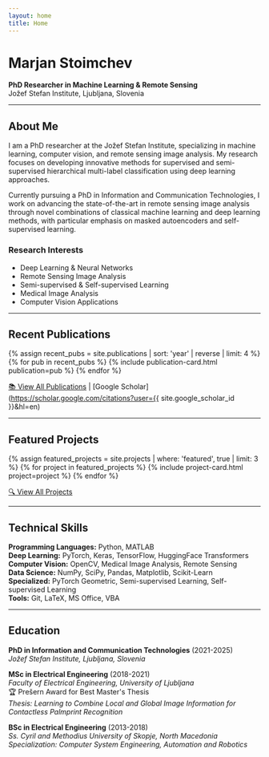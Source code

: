 ```yaml
---
layout: home
title: Home
---
```


# Marjan Stoimchev
**PhD Researcher in Machine Learning & Remote Sensing**  
Jožef Stefan Institute, Ljubljana, Slovenia

---

## About Me

I am a PhD researcher at the Jožef Stefan Institute, specializing in machine learning, computer vision, and remote sensing image analysis. My research focuses on developing innovative methods for supervised and semi-supervised hierarchical multi-label classification using deep learning approaches.

Currently pursuing a PhD in Information and Communication Technologies, I work on advancing the state-of-the-art in remote sensing image analysis through novel combinations of classical machine learning and deep learning methods, with particular emphasis on masked autoencoders and self-supervised learning.

### Research Interests
- Deep Learning & Neural Networks
- Remote Sensing Image Analysis  
- Semi-supervised & Self-supervised Learning
- Medical Image Analysis
- Computer Vision Applications

---

## Recent Publications

{% assign recent_pubs = site.publications | sort: 'year' | reverse | limit: 4 %}
{% for pub in recent_pubs %}
  {% include publication-card.html publication=pub %}
{% endfor %}

[📚 View All Publications](/publications/) | [Google Scholar](https://scholar.google.com/citations?user={{ site.google_scholar_id }}&hl=en)

---

## Featured Projects

{% assign featured_projects = site.projects | where: 'featured', true | limit: 3 %}
{% for project in featured_projects %}
  {% include project-card.html project=project %}
{% endfor %}

[🔍 View All Projects](/projects/)

---

## Technical Skills

**Programming Languages:** Python, MATLAB  
**Deep Learning:** PyTorch, Keras, TensorFlow, HuggingFace Transformers  
**Computer Vision:** OpenCV, Medical Image Analysis, Remote Sensing  
**Data Science:** NumPy, SciPy, Pandas, Matplotlib, Scikit-Learn  
**Specialized:** PyTorch Geometric, Semi-supervised Learning, Self-supervised Learning  
**Tools:** Git, LaTeX, MS Office, VBA

---

## Education

**PhD in Information and Communication Technologies** (2021-2025)  
*Jožef Stefan Institute, Ljubljana, Slovenia*

**MSc in Electrical Engineering** (2018-2021)  
*Faculty of Electrical Engineering, University of Ljubljana*  
🏆 Prešern Award for Best Master's Thesis  
*Thesis: Learning to Combine Local and Global Image Information for Contactless Palmprint Recognition*

**BSc in Electrical Engineering** (2013-2018)  
*Ss. Cyril and Methodius University of Skopje, North Macedonia*  
*Specialization: Computer System Engineering, Automation and Robotics*
